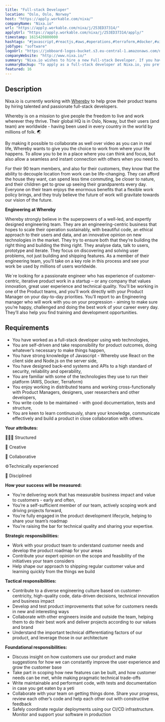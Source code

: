 ```yaml
---
title: "Full-stack Developer"
location: "Oslo, Oslo, Norway"
host: "https://apply.workable.com/nixa/"
companyName: "Nixa.io"
url: "https://apply.workable.com/nixa/j/253ED37314/"
applyUrl: "https://apply.workable.com/nixa/j/253ED37314/apply/"
timestamp: 1615420800000
hashtags: "#javascript,#reactjs,#aws,#operations,#terraform,#docker,#ui/ux,#management,#branding,#marketing"
jobType: "software"
logoUrl: "https://jobboard-logos-bucket.s3.eu-central-1.amazonaws.com/nixa-io"
companyWebsite: "http://www.nixa.io/"
summary: "Nixa.io wishes to hire a new Full-stack Developer. If you have worked as a full-stack developer using web technologies,, consider applying."
summaryBackup: "To apply as a full-stack developer at Nixa.io, you preferably need to have some knowledge of: #ui/ux, #management, #javascript."
featured: 16
---
```


## Description

Nixa.io is currently working with [Whereby](https://whereby.com/) to help grow their product teams by hiring talented and passionate full-stack developers.

Whereby is on a mission to give people the freedom to live and work wherever they thrive. Their global HQ is in Oslo, Noway, but their users (and team) are worldwide - having been used in every country in the world by millions of folk. 🌏

By making it possible to collaborate as well over video as you can in real life, Whereby wants to give you the choice to work from where your life happens. To allow you to be in a place where you can think and focus, but also allow a seamless and instant connection with others when you need to.

For their 90 team members, and also for their customers, they know that the ability to decouple location from work can be life-changing. They can afford the house they want, can spend less time commuting, be closer to nature, and their children get to grow up seeing their grandparents every day. Everyone on their team enjoys the enormous benefits that a flexible work policy brings, and they truly believe the future of work will gravitate towards our vision of the future.

**Engineering at Whereby**

Whereby strongly believe in the superpowers of a well-led, and expertly designed engineering team. They are an engineering-centric business that hopes to scale their operation sustainably, with beautiful code, an ethical approach to their users and data, and an innovative opinion on new technologies in the market. They try to ensure both that they’re building the right thing and building the thing right. They analyse data, talk to users, prototype and iterate. They focus on discovering and solving user problems, not just building and shipping features. As a member of their engineering team, you’ll take on a key role in this process and see your work be used by millions of users worldwide.

We´re looking for a passionate engineer who has experience of customer-centric, iterative product work in a startup – or any company that values innovation, great user experience and technical quality. You’ll be working in one of the Product teams, and you’ll work directly with your Product Manager on your day-to-day priorities. You’ll report to an Engineering manager who will work with you on your progression - aiming to make sure you’re happy, challenged and doing the best work of your career every day. They’ll also help you find training and development opportunities.

## Requirements

*   You have worked as a full-stack developer using web technologies,
*   You are self-driven and take responsibility for product outcomes, doing whatever’s necessary to make things happen,
*   You have strong knowledge of Javascript - Whereby use React on the client side and Node.js on the server side,
*   You have designed back-end systems and APIs to a high standard of security, reliability and operability,
*   You are familiar with some of the technologies they use to run their platform (AWS, Docker, Terraform)
*   You enjoy working in distributed teams and working cross-functionally with Product Managers, designers, user researchers and other developers,
*   You write code to be maintained - with good documentation, tests and structure,
*   You are keen to learn continuously, share your knowledge, communicate effectively and build a product in close collaboration with others.

**Your attributes:**

👩🏾‍💻 Structured

🎨 Creative

💛 Collaborative

⚙️Technically experienced

💪 Disciplined

**How your success will be measured:**

*   You’re delivering work that has measurable business impact and value to customers - early and often,
*   You’re a self-sufficient member of our team, actively scoping work and driving projects forward,
*   You’re fully engaged in the product development lifecycle, helping to share your team’s roadmap
*   You’re raising the bar for technical quality and sharing your expertise.

**Strategic responsibilities:**

*   Work with your product team to understand customer needs and develop the product roadmap for your areas
*   Contribute your expert opinion on the scope and feasibility of the initiatives your team considers
*   Help shape our approach to shipping regular customer value and learning quickly from the things we build

**Tactical responsibilities:**

*   Contribute to a diverse engineering culture based on customer-centricity, high-quality code, data-driven decisions, technical innovation and business impact
*   Develop and test product improvements that solve for customers needs in new and interesting ways
*   Collaborate with other engineers inside and outside the team, helping them to do their best work and deliver projects according to our values and brand
*   Understand the important technical differentiating factors of our product, and leverage those in our architecture

**Foundational responsibilities:**

*   Discuss insight on how customers use our product and make suggestions for how we can constantly improve the user experience and grow the customer base
*   Take part in scoping how new features can be built, and how customer needs can be met, while making pragmatic technical trade-offs
*   Write maintainable and performant code, with tests and documentation in case you get eaten by a yeti
*   Collaborate with your team on getting things done. Share your progress, review each other’s code and help each other out with constructive feedback
*   Safely coordinate regular deployments using our CI/CD infrastructure. Monitor and support your software in production

